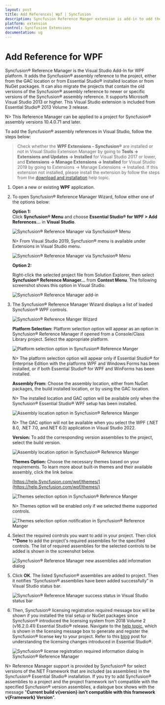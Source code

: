 ```yaml
---
layout: post
title: Add References| Wpf | Syncfusion
description: Syncfusion Reference Manger extension is add-in to add the Syncfusion references into the WinForms application
platform: extension
control: Syncfusion Extensions
documentation: ug
---
```


# Add Reference for WPF

Syncfusion® Reference Manager is the Visual Studio Add-In for WPF platform. It adds the Syncfusion® assembly reference to the project, either from the GAC location or from Essential Studio® installed location or from NuGet packages. It can also migrate the projects that contain the old versions of the Syncfusion® assembly reference to newer or specific versions of the Syncfusion® assembly reference. It supports Microsoft Visual Studio 2013 or higher. This Visual Studio extension is included from Essential Studio® 2013 Volume 3 release.

N> This Reference Manager can be applied to a project for Syncfusion® assembly versions 10.4.0.71 and later.

To add the Syncfusion® assembly references in Visual Studio, follow the steps below:

> Check whether the **WPF Extensions - Syncfusion®** are installed or not in Visual Studio Extension Manager by going to **Tools -> Extensions and Updates -> Installed** for Visual Studio 2017 or lower, and **Extensions -> Manage Extensions -> Installed** for Visual Studio 2019 by going to Extensions -> Manage Extensions -> Installed. If this extension not installed, please install the extension by follow the steps from the [download and installation](download-and-installation) help topic.

1. Open a new or existing **WPF** application.

2. To open Syncfusion® Reference Manager Wizard, follow either one of the options below:

   **Option 1:**  
   Click **Syncfusion® Menu** and choose **Essential Studio® for WPF > Add References…** in **Visual Studio**.

   ![Syncfusion® Reference Manager via Syncfusion® Menu](Syncfusion-Reference-Manger_images/Syncfusion_Menu_AddReference.png)

   N> From Visual Studio 2019, Syncfusion® menu is available under Extensions in Visual Studio menu.

   ![Syncfusion® Reference Manager via Syncfusion® Menu](Syncfusion-Reference-Manger_images/Syncfusion_Menu_AddReference_2019.png)

   **Option 2:**  

   Right-click the selected project file from Solution Explorer, then select **Syncfusion® Reference Manager…** from **Context Menu**. The following screenshot shows this option in Visual Studio.   

   ![Syncfusion® Reference Manager add-in](Syncfusion-Reference-Manger_images/Syncfusion-Reference-Manger-img1.png)

3. The Syncfusion® Reference Manager Wizard displays a list of loaded Syncfusion® WPF controls.

   ![Syncfusion® Reference Manger Wizard](Syncfusion-Reference-Manger_images/Syncfusion-Reference-Manger-img2.png)

   **Platform Selection:** Platform selection option will appear as an option in Syncfusion® Reference Manager if opened from a Console/Class Library project. Select the appropriate platform. 

   ![Platform selection option in Syncfusion® Reference Manger](Syncfusion-Reference-Manger_images/Syncfusion-Reference-Manger-img3.png)

   N> The platform selection option will appear only if Essential Studio® for Enterprise Edition with the platforms WPF and Windows Forms has been installed, or if both Essential Studio® for WPF and WinForms has been installed.

   **Assembly From:** Choose the assembly location, either from NuGet packages, the build installed location, or by using the GAC location.

   N> The installed location and GAC option will be available only when the Syncfusion® Essential Studio® WPF setup has been installed.

   ![Assembly location option in Syncfusion® Reference Manger](Syncfusion-Reference-Manger_images/Syncfusion-Reference-Manger-img4.png)


   N> The GAC option will not be available when you select the WPF (.NET 8.0, .NET 7.0, and.NET 6.0) application in Visual Studio 2022.

   **Version:** To add the corresponding version assemblies to the project, select the build version.

   ![Assembly location option in Syncfusion® Reference Manger](Syncfusion-Reference-Manger_images/Syncfusion-Reference-Manger1-img4.png)


   **Themes Option:** Choose the necessary themes based on your requirements. To learn more about built-in themes and their available assembly, click the link below.

   [https://help.Syncfusion.com/wpf/themes/](https://help.Syncfusion.com/wpf/themes/)

   ![Themes selection option in Syncfusion® Reference Manger](Syncfusion-Reference-Manger_images/Syncfusion-Reference-Manger-img5.png)

   N> Themes option will be enabled only if we selected theme supported controls.

   ![Themes selection option notification in Syncfusion® Reference Manger](Syncfusion-Reference-Manger_images/Syncfusion-Reference-Manger-img6.png)


4. Select the required controls you want to add in your project. Then click ****Done** to add the project's required assemblies for the specified controls. The list of required assemblies for the selected controls to be added is shown in the screenshot below.

   ![Syncfusion® Reference Manager new assemblies add information dialog](Syncfusion-Reference-Manger_images/Syncfusion-Reference-Manger-img7.png)

5. Click **OK**. The listed Syncfusion® assemblies are added to project. Then it notifies “Syncfusion® assemblies have been added successfully” in Visual Studio status bar.

   ![Syncfusion® Reference Manager success status in Visual Studio status bar](Syncfusion-Reference-Manger_images/Syncfusion-Reference-Manger-img8.png)

6. Then, Syncfusion® licensing registration required message box will be shown if you installed the trial setup or NuGet packages since Syncfusion® introduced the licensing system from 2018 Volume 2 (v16.2.0.41) Essential Studio® release. Navigate to the [help topic](https://help.Syncfusion.com/common/essential-studio/licensing/license-key#how-to-generate-Syncfusion-license-key), which is shown in the licensing message box to generate and register the Syncfusion® license key to your project. Refer to this [blog](https://blog.Syncfusion.com/post/Whats-New-in-2018-Volume-2-Licensing-Changes-in-the-1620x-Version-of-Essential-Studio.aspx) post for understanding the licensing changes introduced in Essential Studio®.

   ![Syncfusion® license registration required information dialog in Syncfusion® Reference Manager](Syncfusion-Reference-Manger_images/Syncfusion-Reference-Manger-img9.png)

N>  Reference Manager support is provided by Syncfusion® for select versions of the.NET Framework that are included (as assemblies) in the Syncfusion® Essential Studio® installation. If you try to add Syncfusion® assemblies to a project and the project framework isn't compatible with the specified Syncfusion® version assemblies, a dialogue box shows with the message "**Current build v{version} isn't compatible with this framework v{Framework} Version**".






